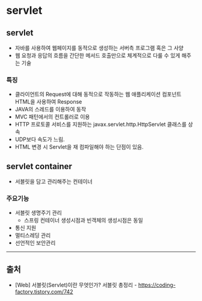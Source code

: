 # servlet

## servlet

- 자바를 사용하여 웹페이지를 동적으로 생성하는 서버측 프로그램 혹은 그 사양
- 웹 요청과 응답의 흐름을 간단한 메서드 호출만으로 체계적으로 다룰 수 있게 해주는 기술

### 특징

- 클라이언트의 Request에 대해 동적으로 작동하는 웹 애플리케이션 컴포넌트
  HTML을 사용하여 Response
- JAVA의 스레드를 이용하여 동작
- MVC 패턴에서의 컨트롤러로 이용
- HTTP 프로토콜 서비스를 지원하는 javax.servlet.http.HttpServlet 클래스를 상속
- UDP보다 속도가 느림.
- HTML 변경 시 Servlet을 재 컴파일해야 하는 단점이 있음.

## servlet container

- 서블릿을 담고 관리해주는 컨테이너

### 주요기능

- 서블릿 생명주기 관리
  - 스프링 컨테이너 생성시점과 빈객체의 생성시점은 동일
- 통신 지원
- 멀티스레딩 관리
- 선언적인 보안관리

---

## 출처

- [Web] 서블릿(Servlet)이란 무엇인가? 서블릿 총정리 - <https://coding-factory.tistory.com/742>
